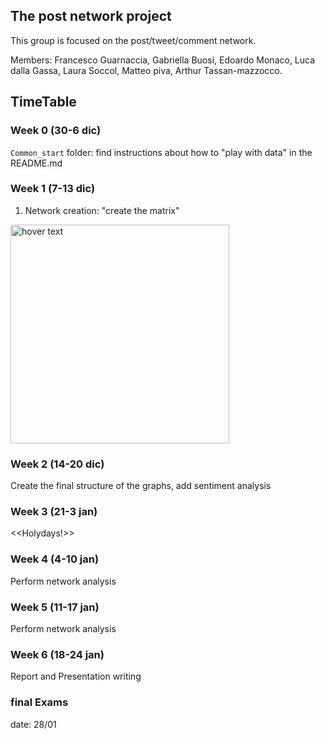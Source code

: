 ## The post network project 

This group is focused on the post/tweet/comment network.

Members: 
Francesco Guarnaccia, Gabriella Buosi, Edoardo Monaco, Luca dalla Gassa, Laura Soccol, Matteo piva, Arthur Tassan-mazzocco.


## TimeTable

### Week 0 (30-6 dic)
```Common_start``` folder: find instructions about how to "play with data" in the README.md


### Week 1 (7-13 dic)

1) Network creation: "create the matrix"

<p align="left">
  <img src="https://upload.wikimedia.org/wikipedia/de/thumb/2/20/Matrix-logo.svg/1200px-Matrix-logo.svg.png" width="350" title="hover text">
</p>

### Week 2 (14-20 dic)
Create the final structure of the graphs, add sentiment analysis

### Week 3 (21-3 jan)
<<Holydays!>>

### Week 4 (4-10 jan)
Perform network analysis


### Week 5 (11-17 jan)
Perform network analysis

### Week 6 (18-24 jan)
Report and Presentation writing

### final Exams
date: 28/01
